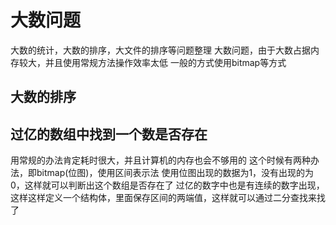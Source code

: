 # 大数问题
大数的统计，大数的排序，大文件的排序等问题整理
大数问题，由于大数占据内存较大，并且使用常规方法操作效率太低
一般的方式使用bitmap等方式

## 大数的排序

## 过亿的数组中找到一个数是否存在
用常规的办法肯定耗时很大，并且计算机的内存也会不够用的
这个时候有两种办法，即bitmap(位图)，使用区间表示法
使用位图出现的数据为1，没有出现的为0，这样就可以判断出这个数组是否存在了
过亿的数字中也是有连续的数字出现，这样这样定义一个结构体，里面保存区间的两端值，这样就可以通过二分查找来找了


